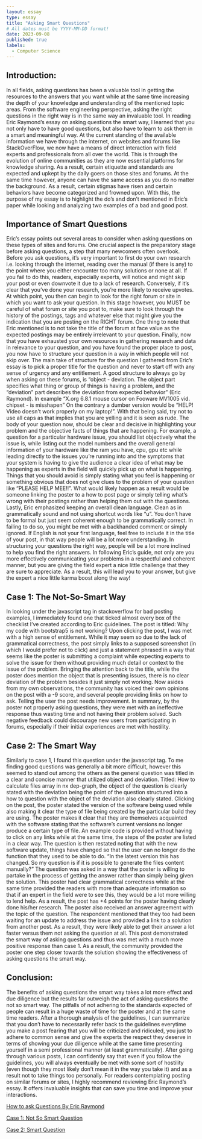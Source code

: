 ```yaml
---
layout: essay
type: essay
title: "Asking Smart Questions"
# All dates must be YYYY-MM-DD format!
date: 2023-09-08
published: true
labels:
  - Computer Science
---
```


## Introduction:

In all fields, asking questions has been a valuable tool in getting the resources to the answers that you want while at the same time increasing the depth of your knowledge and understanding of the mentioned topic areas. From the software engineering perspective, asking the right questions in the right way is in the same way an invaluable tool. In reading Eric Raymond’s essay on asking questions the smart way, I learned that you not only have to have good questions, but also have to learn to ask them in a smart and meaningful way. At the current standing of the available information we have through the internet, on websites and forums like StackOverFlow, we now have a means of direct interaction with field experts and professionals from all over the world. This is through the evolution of online communities as they are now essential platforms for knowledge sharing. As a result, certain etiquette and standards are expected and upkept by the daily goers on those sites and forums. At the same time however, anyone can have the same access as you do no matter the background. As a result, certain stigmas have risen and certain behaviors have become categorized and frowned upon. With this, the purpose of my essay is to highlight the do’s and don’t mentioned in Eric’s paper while looking and analyzing two examples of a bad and good post.

## Importance of Smart Questions

Eric’s essay points out several areas to consider when asking questions on these types of sites and forums. One crucial aspect is the preparatory stage before asking questions, a step that many newcomers often overlook. Before you ask questions, it’s very important to first do your own research i.e. looking through the internet, reading over the manual (if there is any) to the point where you either encounter too many solutions or none at all. If you fail to do this, readers, especially experts, will notice and might skip your post or even downvote it due to a lack of research. Conversely, if it’s clear that you’ve done your research, you’re more likely to receive upvotes. At which point, you then can begin to look for the right forum or site in which you want to ask your question. In this stage however, you MUST be careful of what forum or site you post to, make sure to look through the history of the postings, tags and whatever else that might give you the indication that you are posting on the RIGHT forum. One thing to note that Eric mentioned is to not take the title of the forum at face value as the expected postings may be entirely irrelevant to your question. Finally, now that you have exhausted your own resources in gathering research and data in relevance to your question, and you have found the proper place to post, you now have to structure your question in a way in which people will not skip over. The main take of structure for the question I gathered from Eric’s essay is to pick a proper title for the question and never to start off with any sense of urgency and any entitlement. A good structure to always go by when asking on these forums, is  “object - deviation. The object part specifies what thing or group of things is having a problem, and the “deviation” part describes the deviation from expected behavior” (Eric Raymond). In example “X.org 6.8.1 mouse cursor on Fooware MV1005 vid. chipset - is misshapen” On the contrary a dumber version would be “HELP! Video doesn't work properly on my laptop!”. With that being said, try not to use all caps as that implies that you are yelling and it is seen as rude. The body of your question now, should be clear and decisive in highlighting your problem and the objective facts of things that are happening. For example, a question for a particular hardware issue, you should list objectively what the issue is, while listing out the model numbers and the overall general information of your hardware like the ram you have, cpu, gpu etc while leading directly to the issues you’re running into and the symptoms that your system is having to give the audience a clear idea of what may be happening as experts in the field will quickly pick up on what is happening. Things that you should avoid is simply stating what you feel is happening or something obvious that does not give clues to the problem of your question like “PLEASE HELP MEE!!”. What would likely happen as a result would be someone linking the poster to a how to post page or simply telling what’s wrong with their postings rather than helping them out with the questions. Lastly, Eric emphasized keeping an overall clean language. Clean as in grammatically sound and not using shortcut words like “u”. You don’t have to be formal but just seem coherent enough to be grammatically correct. In failing to do so, you might be met with a backhanded comment or simply ignored. If English is not your first language, feel free to include it in the title of your post, in that way people will be a lot more understanding. In structuring your questions the right way, people will be a lot more inclined to help you find the right answers. In following Eric’s guide, not only are you more effectively communicating your problems in a respectful and coherent manner, but you are giving the field expert a nice little challenge that they are sure to appreciate. As a result, this will lead you to your answer, but give the expert a nice little karma boost along the way!

## Case 1: The Not-So-Smart Way

In looking under the javascript tag in stackoverflow for bad posting examples, I immediately found one that ticked almost every box of the checklist I’ve created according to Eric guidelines. The post is titled: Why my code with bootstrap5 is not working? Upon clicking the post, I was met with a high sense of entitlement. While it may seem so due to the lack of grammatical correctness, the post simply links to a supposed screenshot (in which I would prefer not to click) and just a statement phrased in a way that seems like the poster is submitting a complaint while expecting experts to solve the issue for them without providing much detail or context to the issue of the problem. Bringing the attention back to the title, while the poster does mention the object that is presenting issues, there is no clear deviation of the problem besides it just simply not working. Now asides from my own observations, the community has voiced their own opinions on the post with a -9 score, and several people providing links on how to ask. Telling the user the post needs improvement. In summary, by the poster not properly asking questions, they were met with an ineffective response thus wasting time and not having their problem solved. Such negative feedback could discourage new users from participating in forums, especially if their initial experiences are met with hostility.

## Case 2: The Smart Way
Similarly to case 1, I found this question under the javascript tag. To me finding good questions was generally a bit more difficult, however this seemed to stand out among the others as the general question was titled in a clear and concise manner that utilized object and deviation. Titled: How to calculate files array in nx dep-graph, the object of the question is clearly stated with the deviation being the point of the question structured into a how to question with the object of the deviation also clearly stated. Clicking on the post, the poster stated the version of the software being used while also making it clear the type of file being created by the particular build they are using. The poster makes it clear that they are themselves acquainted with the software stating that the software’s current versions no longer produce a certain type of file. An example code is provided without having to click on any links while at the same time, the steps of the poster are listed in a clear way. The question is then restated noting that with the new software update, things have changed so that the user can no longer do the function that they used to be able to do. “In the latest version this has changed. So my question is if it is possible to generate the files content manually?” The question was asked in a way that the poster is willing to partake in the process of getting the answer rather than simply being given the solution. This poster had clear grammatical correctness while at the same time provided the readers with more than adequate information so that if an expert in the field were to see this, they would be a lot more willing to lend help. As a result, the post has +4 points for the poster having clearly done his/her research. The poster also received an answer agreement with the topic of the question. The respondent mentioned that they too had been waiting for an update to address the issue and provided a link to a solution from another post. As a result, they were likely able to get their answer a lot faster versus them not asking the question at all. This post demonstrated the smart way of asking questions and thus was met with a much more positive response than case 1. As a result, the community provided the poster one step closer towards the solution showing the effectiveness of	asking questions the smart way.

## Conclusion:
The benefits of asking questions the smart way takes a lot more effect and due diligence but the results far outweigh the act of asking questions the not so smart way. The pitfalls of not adhering to the standards expected of people can result in a huge waste of time for the poster and at the same time readers. After a thorough analysis of the guidelines, I can summarize that you don’t have to necessarily refer back to the guidelines everytime you make a post fearing that you will be criticized and ridiculed, you just to adhere to common sense and give the experts the respect they deserve in terms of showing your due diligence while at the same time presenting yourself in a semi professional manner (at least grammatically). After going through various posts, I can confidently say that even if you follow the guidelines, you will always eventually be met with some sort of hostility (even though they most likely don’t mean it in the way you take it) and as a result not to take things too personally. For readers contemplating posting on similar forums or sites, I highly recommend reviewing Eric Raymond’s essay. It offers invaluable insights that can save you time and improve your interactions.


[How to ask Questions By Eric Raymond](http://www.catb.org/esr/faqs/smart-questions.html)

[Case 1: Not So Smart Question](https://stackoverflow.com/questions/77067286/why-my-code-with-bootstrap5-is-not-working)

[Case 2: Smart Question](https://stackoverflow.com/questions/77026019/how-to-calculate-files-array-in-nx-dep-graph
)
